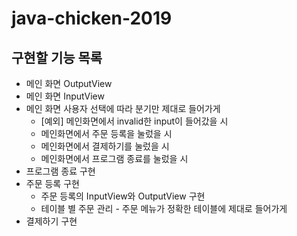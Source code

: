 # java-chicken-2019

## 구현할 기능 목록
- 메인 화면 OutputView
- 메인 화면 InputView
- 메인 화면 사용자 선택에 따라 분기만 제대로 들어가게
  * [예외] 메인화면에서 invalid한 input이 들어갔을 시
  * 메인화면에서 주문 등록을 눌렀을 시 
  * 메인화면에서 결제하기를 눌렀을 시
  * 메인화면에서 프로그램 종료를 눌렀을 시
- 프로그램 종료 구현
- 주문 등록 구현
  * 주문 등록의 InputView와 OutputView 구현
  * 테이블 별 주문 관리 - 주문 메뉴가 정확한 테이블에 제대로 들어가게
- 결제하기 구현